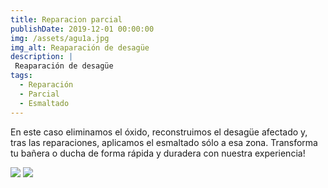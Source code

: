 ```yaml
---
title: Reparacion parcial
publishDate: 2019-12-01 00:00:00
img: /assets/agu1a.jpg
img_alt: Reaparación de desagüe
description: |
 Reaparación de desagüe
tags:
  - Reparación
  - Parcial
  - Esmaltado
---
```


En este caso eliminamos el óxido, reconstruimos el desagüe afectado y, tras las reparaciones, aplicamos el esmaltado sólo a esa zona. Transforma tu bañera o ducha de forma rápida y duradera con nuestra experiencia!

<img src="/assets/agu1b.jpg" />
<img src="/assets/agu1c.jpg" />
